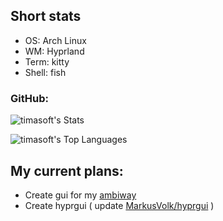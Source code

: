 ## Short stats
- OS: Arch Linux
- WM: Hyprland
- Term: kitty
- Shell: fish

### GitHub:
![timasoft's Stats](https://github-readme-stats.vercel.app/api?username=timasoft&theme=tokyonight&show_icons=true&hide_border=true&count_private=true)

![timasoft's Top Languages](https://github-readme-stats.vercel.app/api/top-langs/?username=timasoft&theme=tokyonight&show_icons=true&hide_border=true&layout=compact)

## My current plans:
- Create gui for my [ambiway](https://github.com/timasoft/ambiway)
- Create hyprgui ( update [MarkusVolk/hyprgui](https://github.com/MarkusVolk/hyprgui) )

<!--
**timasoft/timasoft** is a ✨ _special_ ✨ repository because its `README.md` (this file) appears on your GitHub profile.

Here are some ideas to get you started:

- 🔭 I’m currently working on ...
- 🌱 I’m currently learning ...
- 👯 I’m looking to collaborate on ...
- 🤔 I’m looking for help with ...
- 💬 Ask me about ...
- 📫 How to reach me: ...
- 😄 Pronouns: ...
- ⚡ Fun fact: ...
-->
